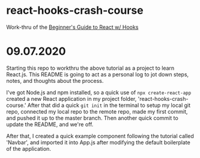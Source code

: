 # react-hooks-crash-course

Work-thru of the [Beginner's Guide to React w/ Hooks](https://www.youtube.com/watch?v=9U3IhLAnSxM)

# 09.07.2020

Starting this repo to workthru the above tutorial as a project to learn React.js. This README is going to act as a personal log to jot down steps, notes, and thoughts about the process.

I've got Node.js and npm installed, so a quick use of `npx create-react-app` created a new React application in my project folder, 'react-hooks-crash-course.' After that did a quick `git init` in the terminal to setup my local git repo, connected my local repo to the remote repo, made my first commit, and pushed it up to the master branch. Then another quick commit to update the README, and we're off.

After that, I created a quick example component following the tutorial called 'Navbar', and imported it into App.js after modifying the default boilerplate of the application.
